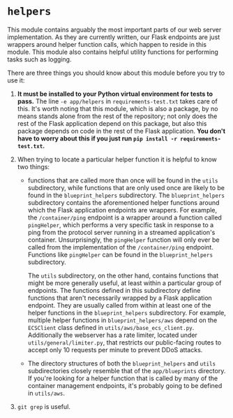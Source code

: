 # `helpers`

This module contains arguably the most important parts of our web server implementation. As they are currently written, our Flask endpoints are just wrappers around helper function calls, which happen to reside in this module. This module also contains helpful utility functions for performing tasks such as logging.

There are three things you should know about this module before you try to use it:

1. **It must be installed to your Python virtual environment for tests to pass.** The line `-e app/helpers` in `requirements-test.txt` takes care of this. It's worth noting that this module, which is also a package, by no means stands alone from the rest of the repository; not only does the rest of the Flask application depend on this package, but also this package depends on code in the rest of the Flask application. **You don't have to worry about this if you just run `pip install -r requirements-test.txt`.**
2. When trying to locate a particular helper function it is helpful to know two things:

   - functions that are called more than once will be found in the `utils` subdirectory, while functions that are only used once are likely to be found in the `blueprint_helpers` subdirectory.
     The `blueprint_helpers` subdirectory contains the aforementioned helper functions around which the Flask application endpoints are wrappers. For example, the `/container/ping` endpoint is a wrapper around a function called `pingHelper`, which performs a very specific task in response to a ping from the protocol server running in a streamed application's container. Unsurprisingly, the `pingHelper` function will only ever be called from the implementation of the `/container/ping` endpoint. Functions like `pingHelper` can be found in the `blueprint_helpers` subdirectory.

     The `utils` subdirectory, on the other hand, contains functions that might be more generally useful, at least within a particular group of endpoints. The functions defined in this subdirectory define functions that aren't necessarily wrapped by a Flask application endpoint. They are usually called from within at least one of the helper functions in the `blueprint_helpers` subdirectory. For example, multiple helper functions in `blueprint_helpers/aws` depend on the `ECSClient` class defined in `utils/aws/base_ecs_client.py`. Additionally the webserver has a rate limiter, located under `utils/general/limiter.py`, that restricts our public-facing routes to accept only 10 requests per minute to prevent DDoS attacks.

   - The directory structures of both the `blueprint_helpers` and `utils` subdirectories closely resemble that of the `app/blueprints` directory.
     If you're looking for a helper function that is called by many of the container management endpoints, it's probably going to be defined in `utils/aws`.

3. `git grep` is useful.
